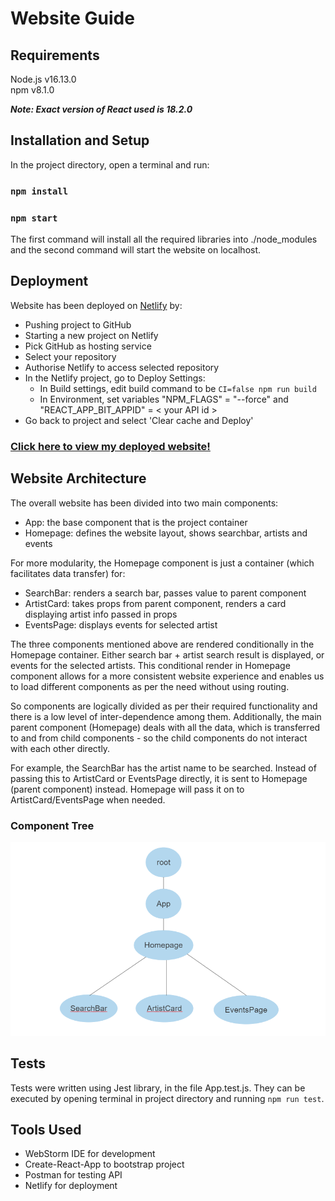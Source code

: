 # Website Guide

## Requirements

Node.js v16.13.0
<br>
npm     v8.1.0

***Note: Exact version of React used is 18.2.0***

## Installation and Setup

In the project directory, open a terminal and run:

### `npm install`
### `npm start`

The first command will install all the required libraries into ./node_modules and the second command will start the website on localhost.

## Deployment

Website has been deployed on [Netlify](https://www.netlify.com/) by:
- Pushing project to GitHub
- Starting a new project on Netlify
- Pick GitHub as hosting service
- Select your repository
- Authorise Netlify to access selected repository
- In the Netlify project, go to Deploy Settings:
    - In Build settings, edit build command to be `CI=false npm run build`
    - In Environment, set variables "NPM_FLAGS" = "--force" and "REACT_APP_BIT_APPID" = < your API id >
- Go back to project and select 'Clear cache and Deploy'

### [Click here to view my deployed website!](https://62e5a322e8e9f55c13cf1d9d--glowing-cobbler-afd359.netlify.app/)

## Website Architecture

The overall website has been divided into two main components:
- App: the base component that is the project container
- Homepage: defines the website layout, shows searchbar, artists and events

For more modularity, the Homepage component is just a container (which facilitates data transfer) for:
- SearchBar: renders a search bar, passes value to parent component
- ArtistCard: takes props from parent component, renders a card displaying artist info passed in props
- EventsPage: displays events for selected artist

The three components mentioned above are rendered conditionally in the Homepage container. Either search bar + artist search result is displayed, or events for the selected artists.
This conditional render in Homepage component allows for a more consistent website experience and enables us to load different components as per the need without using routing.

So components are logically divided as per their required functionality and there is a low level of inter-dependence among them. Additionally, the main parent component (Homepage) deals with all the data, which is transferred to and from child components -
so the child components do not interact with each other directly.

For example, the SearchBar has the artist name to be searched. Instead of passing this to ArtistCard or EventsPage directly, it is sent to Homepage (parent component) instead.
Homepage will pass it on to ArtistCard/EventsPage when needed.

### Component Tree


![tree](https://github.com/sanaa-khan/web-dev-assignment/blob/master/public/tree.PNG)

## Tests

Tests were written using Jest library, in the file App.test.js. They can be executed by opening
terminal in project directory and running `npm run test`.

## Tools Used

- WebStorm IDE for development
- Create-React-App to bootstrap project
- Postman for testing API 
- Netlify for deployment